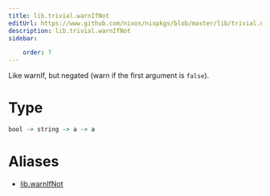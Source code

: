 ```yaml
---
title: lib.trivial.warnIfNot
editUrl: https://www.github.com/nixos/nixpkgs/blob/master/lib/trivial.nix#L494C15
description: lib.trivial.warnIfNot
sidebar:

    order: 7
---
```


Like warnIf, but negated (warn if the first argument is `false`).

# Type

```haskell
bool -> string -> a -> a
```


# Aliases

- [lib.warnIfNot](/reference/libwarnIfNot)


